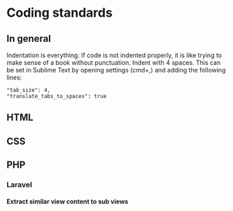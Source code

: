 # Coding standards

## In general
Indentation is everything. If code is not indented properly, it is like trying to make sense of a book without punctuation. Indent with 4 spaces. This can be set in Sublime Text by opening settings (cmd+,) and adding the following lines:

```
"tab_size": 4,
"translate_tabs_to_spaces": true
```

## HTML

## CSS

## PHP
### Laravel
#### Extract similar view content to sub views
